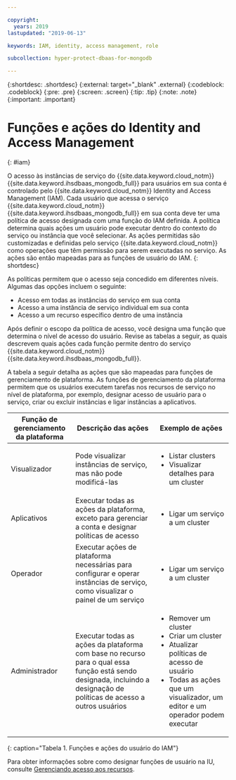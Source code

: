 ```yaml
---

copyright:
  years: 2019
lastupdated: "2019-06-13"

keywords: IAM, identity, access management, role

subcollection: hyper-protect-dbaas-for-mongodb

---
```


{:shortdesc: .shortdesc}
{:external: target="_blank" .external}
{:codeblock: .codeblock}
{:pre: .pre}
{:screen: .screen}
{:tip: .tip}
{:note: .note}
{:important: .important}

# Funções e ações do Identity and Access Management
{: #iam}

O acesso às instâncias de serviço do {{site.data.keyword.cloud_notm}} {{site.data.keyword.ihsdbaas_mongodb_full}} para usuários em sua conta é controlado pelo {{site.data.keyword.cloud_notm}} Identity and Access Management (IAM). Cada usuário que acessa o serviço {{site.data.keyword.cloud_notm}} {{site.data.keyword.ihsdbaas_mongodb_full}} em sua conta deve ter uma política de acesso designada com uma função do IAM definida. A política determina quais ações um usuário pode executar dentro do contexto do serviço ou instância que você selecionar. As ações permitidas são customizadas e definidas pelo serviço {{site.data.keyword.cloud_notm}} como operações que têm permissão para serem executadas no serviço. As ações são então mapeadas para as funções de usuário do IAM.
{: shortdesc}

As políticas permitem que o acesso seja concedido em diferentes níveis. Algumas das opções incluem o seguinte:

* Acesso em todas as instâncias do serviço em sua conta
* Acesso a uma instância de serviço individual em sua conta
* Acesso a um recurso específico dentro de uma instância

Após definir o escopo da política de acesso, você designa uma função que determina o nível de acesso do usuário. Revise as tabelas a seguir, as quais descrevem quais ações cada função permite dentro do serviço {{site.data.keyword.cloud_notm}} {{site.data.keyword.ihsdbaas_mongodb_full}}.

A tabela a seguir detalha as ações que são mapeadas para funções de gerenciamento de plataforma. As funções de gerenciamento da plataforma permitem que os usuários executem tarefas nos recursos de serviço no nível de plataforma, por exemplo, designar acesso de usuário para o serviço, criar ou excluir instâncias e ligar instâncias a aplicativos.

|Função de gerenciamento da plataforma|Descrição das ações|Exemplo de ações                                                 |
|------------------------|----------------------|----------------------------------------------------------------|
|Visualizador                  |Pode visualizar instâncias de serviço, mas não pode modificá-las|<ul><li>Listar clusters</li><li>Visualizar detalhes para um cluster</li></ul>|
|Aplicativos                  |Executar todas as ações da plataforma, exceto para gerenciar a conta e designar políticas de acesso|<ul><li>Ligar um serviço a um cluster</li></ul>|
|Operador                |Executar ações de plataforma necessárias para configurar e operar instâncias de serviço, como visualizar o painel de um serviço|<ul><li>Ligar um serviço a um cluster</li></ul>|
|Administrador           |Executar todas as ações da plataforma com base no recurso para o qual essa função está sendo designada, incluindo a designação de políticas de acesso a outros usuários|<ul><li>Remover um cluster</li><li>Criar um cluster</li><li>Atualizar políticas de acesso de usuário</li><li>Todas as ações que um visualizador, um editor e um operador podem executar</li></ul>|
{: caption="Tabela 1. Funções e ações do usuário do IAM"}


Para obter informações sobre como designar funções de usuário na IU, consulte [Gerenciando acesso aos recursos](/docs/iam?topic=iam-iammanidaccser#iammanidaccser).
